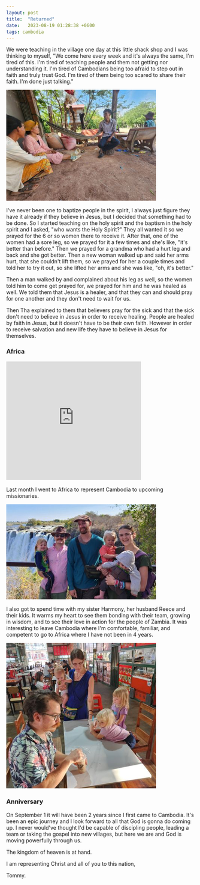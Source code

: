 ```yaml
---
layout: post
title:  "Returned"
date:   2023-08-19 01:28:38 +0600
tags: cambodia
---
```

We were teaching in the village one day at this little shack shop and I was thinking to myself, "We come here every week and it's always the same, I'm tired of this. I'm tired of teaching people and them not getting nor understanding it. I'm tired of Cambodians being too afraid to step out in faith and truly trust God. I'm tired of them being too scared to share their faith. I'm done just talking."

![Baptism](/assets/pics/2023/hbap.jpg)

I've never been one to baptize people in the spirit, I always just figure they have it already if they believe in Jesus, but I decided that something had to be done. So I started teaching on the holy spirit and the baptism in the holy spirit and I asked, "who wants the Holy Spirit?" They all wanted it so we prayed for the 6 or so women there to receive it. After that, one of the women had a sore leg, so we prayed for it a few times and she's like, "it's better than before." Then we prayed for a grandma who had a hurt leg and back and she got better. Then a new woman walked up and said her arms hurt, that she couldn't lift them, so we prayed for her a couple times and told her to try it out, so she lifted her arms and she was like, "oh, it's better."

Then a man walked by and complained about his leg as well, so the women told him to come get prayed for, we prayed for him and he was healed as well. We told them that Jesus is a healer, and that they can and should pray for one another and they don't need to wait for us.

Then Tha explained to them that believers pray for the sick and that the sick don't need to believe in Jesus in order to receive healing. People are healed by faith in Jesus, but it doesn't have to be their own faith. However in order to receive salvation and new life they have to believe in Jesus for themselves.

### Africa

<iframe width="360" height="315" src="https://youtu.be/9G1rf7gmTK4?controls=0" title="YouTube video player" frameborder="0" allow="accelerometer; autoplay; clipboard-write; encrypted-media; gyroscope; picture-in-picture" allowfullscreen></iframe>

Last month I went to Africa to represent Cambodia to upcoming missionaries.

![Africa](/assets/pics/2023/africa1.jpg)

I also got to spend time with my sister Harmony, her husband Reece and their kids. It warms my heart to see them bonding with their team, growing in wisdom, and to see their love in action for the people of Zambia. It was interesting to leave Cambodia where I'm comfortable, familiar, and competent to go to Africa where I have not been in 4 years.

![Africa](/assets/pics/2023/africa2.jpg)

### Anniversary

On September 1 it will have been 2 years since I first came to Cambodia. It's been an epic journey and I look forward to all that God is gonna do coming up. I never would've thought I'd be capable of discipling people, leading a team or taking the gospel into new villages, but here we are and God is moving powerfully through us.

The kingdom of heaven is at hand.

I am representing Christ and all of you to this nation,

Tommy.

